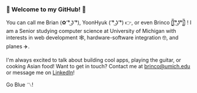 ### 🙌 Welcome to my GitHub! 🙌

You can call me Brian (✿ ͡° ͜ʖ ͡°), YoonHyuk ( ͡° ͜ʖ ͡°) 👉, or even Brinco [̲̅$̲̅( ͡° ͜ʖ ͡°)̲̅$̲̅] ! I am a Senior studying computer science at University of Michigan with interests in web development 🕸️, hardware-software integration 🤓, and planes ✈️.



I'm always excited to talk about building cool apps, playing the guitar, or cooking Asian food!
Want to get in touch? Contact me at brinco@umich.edu or message me on [LinkedIn](https://www.linkedin.com/in/yoonhyuklee/)! 

Go Blue 〽️! 




<!--

**brincohandsome/brincohandsome** is a ✨ _special_ ✨ repository because its `README.md` (this file) appears on your GitHub profile.



Here are some ideas to get you started:

- 🔭 I’m currently working on ...
- 🌱 I’m currently learning ...
- 👯 I’m looking to collaborate on ...
- 🤔 I’m looking for help with ...
- 💬 Ask me about ...
- 📫 How to reach me: ...
- 😄 Pronouns: ...
- ⚡ Fun fact: ...
-->
